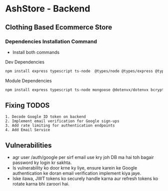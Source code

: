 # AshStore - Backend
## Clothing Based Ecommerce Store

### Dependencies Installation Command
 - Install both commands  

Dev Dependencies
```bash
npm install express typescript ts-node  @types/node @types/express @types/mongoose @types/jsonwebtoken @types/morgan @types/cookie-parser @types/cors @types/nodemailer @types/bcrypt --save-dev
```
Module Dependencies
```bash
npm install express typescript ts-node mongoose @dotenvx/dotenvx bcrypt cookie-parser cors joi jsonwebtoken morgan nodemailer nodemon
```
## Fixing TODOS
    1. Decode Google ID token on backend
    2. Implement email verification for Google sign-ups
    3. Add rate limiting for authentication endpoints
    4. Add Email Service

## Vulnerabilities
- agr user /auth/google per sirf email use kry joh DB ma hai toh bagair password ky login kr sakhta.
- Is vulnerability ko door krne ky liye, ensure karein ke Google authentication ke doran email verification implement kiya jaye.
- Iske ilawa, JWT tokens ko securely handle karna aur refresh tokens ko rotate karna bhi zaroori hai.
